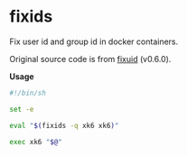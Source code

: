 # fixids

Fix user id and group id in docker containers.

Original source code is from [fixuid](https://github.com/boxboat/fixuid) (v0.6.0).

**Usage**

```bash
#!/bin/sh

set -e

eval "$(fixids -q xk6 xk6)"

exec xk6 "$@"
```
